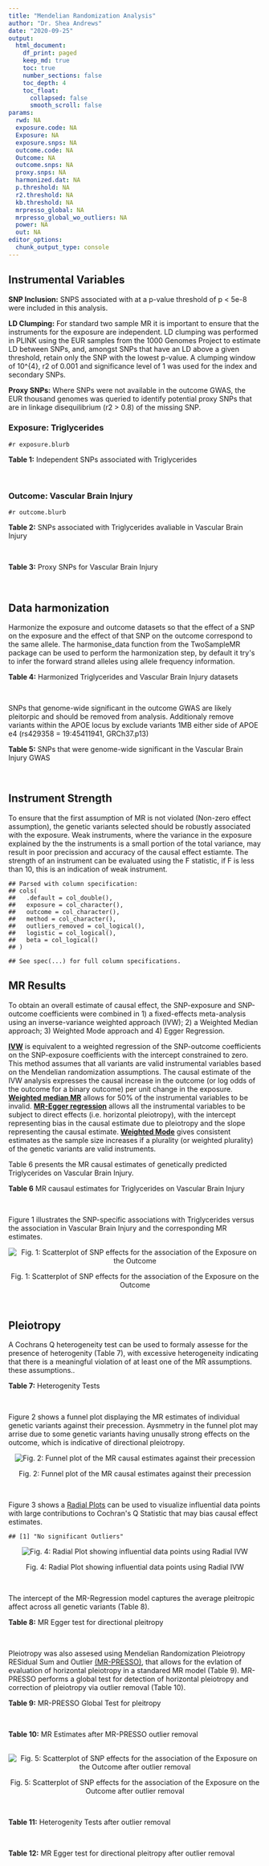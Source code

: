 ```yaml
---
title: "Mendelian Randomization Analysis"
author: "Dr. Shea Andrews"
date: "2020-09-25"
output:
  html_document:
    df_print: paged
    keep_md: true
    toc: true
    number_sections: false
    toc_depth: 4
    toc_float:
      collapsed: false
      smooth_scroll: false
params:
  rwd: NA
  exposure.code: NA
  Exposure: NA
  exposure.snps: NA
  outcome.code: NA
  Outcome: NA
  outcome.snps: NA
  proxy.snps: NA
  harmonized.dat: NA
  p.threshold: NA
  r2.threshold: NA
  kb.threshold: NA
  mrpresso_global: NA
  mrpresso_global_wo_outliers: NA
  power: NA
  out: NA
editor_options:
  chunk_output_type: console
---
```







## Instrumental Variables
**SNP Inclusion:** SNPS associated with at a p-value threshold of p < 5e-8 were included in this analysis.
<br>

**LD Clumping:** For standard two sample MR it is important to ensure that the instruments for the exposure are independent. LD clumping was performed in PLINK using the EUR samples from the 1000 Genomes Project to estimate LD between SNPs, and, amongst SNPs that have an LD above a given threshold, retain only the SNP with the lowest p-value. A clumping window of 10^{4}, r2 of 0.001 and significance level of 1 was used for the index and secondary SNPs.
<br>

**Proxy SNPs:** Where SNPs were not available in the outcome GWAS, the EUR thousand genomes was queried to identify potential proxy SNPs that are in linkage disequilibrium (r2 > 0.8) of the missing SNP.
<br>

### Exposure: Triglycerides
`#r exposure.blurb`
<br>

**Table 1:** Independent SNPs associated with Triglycerides
<div data-pagedtable="false">
  <script data-pagedtable-source type="application/json">
{"columns":[{"label":["SNP"],"name":[1],"type":["chr"],"align":["left"]},{"label":["CHROM"],"name":[2],"type":["dbl"],"align":["right"]},{"label":["POS"],"name":[3],"type":["dbl"],"align":["right"]},{"label":["REF"],"name":[4],"type":["chr"],"align":["left"]},{"label":["ALT"],"name":[5],"type":["chr"],"align":["left"]},{"label":["AF"],"name":[6],"type":["dbl"],"align":["right"]},{"label":["BETA"],"name":[7],"type":["dbl"],"align":["right"]},{"label":["SE"],"name":[8],"type":["dbl"],"align":["right"]},{"label":["Z"],"name":[9],"type":["dbl"],"align":["right"]},{"label":["P"],"name":[10],"type":["dbl"],"align":["right"]},{"label":["N"],"name":[11],"type":["dbl"],"align":["right"]},{"label":["TRAIT"],"name":[12],"type":["chr"],"align":["left"]}],"data":[{"1":"rs12748152","2":"1","3":"27138393","4":"C","5":"T","6":"0.0683714","7":"0.0372","8":"0.0059","9":"6.305085","10":"1.100e-09","11":"177761.5","12":"Triglycerides"},{"1":"rs17513135","2":"1","3":"40035686","4":"C","5":"T","6":"0.2500000","7":"0.0220","8":"0.0039","9":"5.641026","10":"1.633e-08","11":"174742.0","12":"Triglycerides"},{"1":"rs4587594","2":"1","3":"63133930","4":"G","5":"A","6":"0.3032340","7":"-0.0694","8":"0.0035","9":"-19.828600","10":"3.503e-82","11":"177772.0","12":"Triglycerides"},{"1":"rs1321257","2":"1","3":"230305312","4":"G","5":"A","6":"0.6400070","7":"-0.0402","8":"0.0034","9":"-11.823500","10":"5.986e-31","11":"177757.9","12":"Triglycerides"},{"1":"rs676210","2":"2","3":"21231524","4":"G","5":"A","6":"0.2314110","7":"-0.0733","8":"0.0039","9":"-18.794900","10":"3.284e-71","11":"177782.0","12":"Triglycerides"},{"1":"rs1260326","2":"2","3":"27730940","4":"T","5":"C","6":"0.6136610","7":"-0.1148","8":"0.0034","9":"-33.764700","10":"2.290e-239","11":"177765.0","12":"Triglycerides"},{"1":"rs13389219","2":"2","3":"165528876","4":"C","5":"T","6":"0.4034550","7":"-0.0271","8":"0.0034","9":"-7.970590","10":"2.598e-15","11":"177782.9","12":"Triglycerides"},{"1":"rs2972146","2":"2","3":"227100698","4":"G","5":"T","6":"0.6309740","7":"0.0281","8":"0.0034","9":"8.264706","10":"2.974e-15","11":"174703.9","12":"Triglycerides"},{"1":"rs10440120","2":"3","3":"12486964","4":"C","5":"A","6":"0.1655080","7":"-0.0306","8":"0.0044","9":"-6.954550","10":"5.343e-11","11":"174886.1","12":"Triglycerides"},{"1":"rs645040","2":"3","3":"135926622","4":"G","5":"T","6":"0.8208850","7":"0.0293","8":"0.0040","9":"7.325000","10":"1.830e-12","11":"177779.0","12":"Triglycerides"},{"1":"rs6831256","2":"4","3":"3473139","4":"A","5":"G","6":"0.3971880","7":"0.0258","8":"0.0035","9":"7.371429","10":"1.602e-12","11":"177494.9","12":"Triglycerides"},{"1":"rs442177","2":"4","3":"88030261","4":"G","5":"T","6":"0.5364790","7":"0.0309","8":"0.0033","9":"9.363636","10":"1.316e-18","11":"177798.0","12":"Triglycerides"},{"1":"rs9686661","2":"5","3":"55861786","4":"C","5":"T","6":"0.1487860","7":"0.0379","8":"0.0044","9":"8.613636","10":"2.541e-16","11":"177050.0","12":"Triglycerides"},{"1":"rs6882076","2":"5","3":"156390297","4":"T","5":"C","6":"0.6327160","7":"0.0286","8":"0.0035","9":"8.171429","10":"1.513e-15","11":"177778.0","12":"Triglycerides"},{"1":"rs2239520","2":"6","3":"31088922","4":"G","5":"A","6":"0.3906190","7":"-0.0236","8":"0.0037","9":"-6.378380","10":"4.144e-10","11":"151047.0","12":"Triglycerides"},{"1":"rs2247056","2":"6","3":"31265490","4":"T","5":"C","6":"0.7218780","7":"0.0378","8":"0.0039","9":"9.692308","10":"3.861e-21","11":"174062.0","12":"Triglycerides"},{"1":"rs998584","2":"6","3":"43757896","4":"C","5":"A","6":"0.4905450","7":"0.0293","8":"0.0037","9":"7.918919","10":"3.424e-15","11":"174573.0","12":"Triglycerides"},{"1":"rs719726","2":"6","3":"127414801","4":"C","5":"T","6":"0.5999630","7":"0.0199","8":"0.0035","9":"5.685714","10":"2.486e-08","11":"168319.0","12":"Triglycerides"},{"1":"rs634869","2":"6","3":"139831757","4":"T","5":"C","6":"0.5747460","7":"-0.0272","8":"0.0033","9":"-8.242420","10":"1.776e-14","11":"177755.0","12":"Triglycerides"},{"1":"rs2665357","2":"6","3":"160848167","4":"A","5":"C","6":"0.5193360","7":"0.0212","8":"0.0033","9":"6.424242","10":"8.327e-10","11":"172850.0","12":"Triglycerides"},{"1":"rs4719841","2":"7","3":"25997536","4":"A","5":"G","6":"0.4108890","7":"0.0232","8":"0.0034","9":"6.823529","10":"8.864e-11","11":"177774.9","12":"Triglycerides"},{"1":"rs11974409","2":"7","3":"72989390","4":"A","5":"G","6":"0.1816990","7":"-0.0899","8":"0.0042","9":"-21.404800","10":"1.360e-100","11":"177786.0","12":"Triglycerides"},{"1":"rs38855","2":"7","3":"116358044","4":"A","5":"G","6":"0.4712940","7":"-0.0187","8":"0.0033","9":"-5.666670","10":"2.109e-08","11":"177825.0","12":"Triglycerides"},{"1":"rs287621","2":"7","3":"130435181","4":"T","5":"C","6":"0.7140010","7":"-0.0222","8":"0.0037","9":"-6.000000","10":"7.671e-09","11":"177813.0","12":"Triglycerides"},{"1":"rs6995541","2":"8","3":"10671260","4":"A","5":"G","6":"0.2336240","7":"0.0265","8":"0.0037","9":"7.162162","10":"1.343e-12","11":"177486.0","12":"Triglycerides"},{"1":"rs12676857","2":"8","3":"18266572","4":"T","5":"C","6":"0.1436090","7":"0.0332","8":"0.0046","9":"7.217391","10":"7.291e-12","11":"177732.0","12":"Triglycerides"},{"1":"rs12678919","2":"8","3":"19844222","4":"A","5":"G","6":"0.0681239","7":"-0.1702","8":"0.0056","9":"-30.392900","10":"1.820e-199","11":"177749.9","12":"Triglycerides"},{"1":"rs4738684","2":"8","3":"59393273","4":"A","5":"G","6":"0.6075010","7":"-0.0205","8":"0.0035","9":"-5.857140","10":"8.819e-09","11":"177790.0","12":"Triglycerides"},{"1":"rs2954022","2":"8","3":"126482621","4":"C","5":"A","6":"0.5114630","7":"-0.0780","8":"0.0033","9":"-23.636400","10":"2.230e-113","11":"177750.0","12":"Triglycerides"},{"1":"rs1832007","2":"10","3":"5254847","4":"A","5":"G","6":"0.1247280","7":"-0.0327","8":"0.0047","9":"-6.957450","10":"1.718e-12","11":"177504.0","12":"Triglycerides"},{"1":"rs10761762","2":"10","3":"65184717","4":"T","5":"C","6":"0.4990900","7":"-0.0270","8":"0.0033","9":"-8.181820","10":"1.061e-17","11":"177823.0","12":"Triglycerides"},{"1":"rs2068888","2":"10","3":"94839642","4":"G","5":"A","6":"0.4735120","7":"-0.0241","8":"0.0034","9":"-7.088240","10":"1.682e-11","11":"177712.0","12":"Triglycerides"},{"1":"rs2250802","2":"10","3":"113921354","4":"G","5":"A","6":"0.7334790","7":"0.0230","8":"0.0037","9":"6.216216","10":"1.210e-10","11":"174733.9","12":"Triglycerides"},{"1":"rs10501321","2":"11","3":"47294626","4":"T","5":"C","6":"0.3212210","7":"-0.0216","8":"0.0035","9":"-6.171430","10":"1.412e-08","11":"177680.0","12":"Triglycerides"},{"1":"rs174535","2":"11","3":"61551356","4":"T","5":"C","6":"0.3609590","7":"0.0470","8":"0.0034","9":"13.823529","10":"1.733e-41","11":"177772.9","12":"Triglycerides"},{"1":"rs11820504","2":"11","3":"116529442","4":"T","5":"C","6":"0.1807930","7":"0.0604","8":"0.0044","9":"13.727273","10":"1.095e-39","11":"172813.0","12":"Triglycerides"},{"1":"rs10790162","2":"11","3":"116639104","4":"A","5":"G","6":"0.9306210","7":"-0.2305","8":"0.0065","9":"-35.461500","10":"1.100e-249","11":"177771.1","12":"Triglycerides"},{"1":"rs11613352","2":"12","3":"57792580","4":"C","5":"T","6":"0.2251730","7":"-0.0280","8":"0.0039","9":"-7.179490","10":"9.397e-14","11":"177799.0","12":"Triglycerides"},{"1":"rs11057408","2":"12","3":"124464836","4":"G","5":"T","6":"0.3253360","7":"-0.0258","8":"0.0035","9":"-7.371430","10":"2.049e-12","11":"174454.0","12":"Triglycerides"},{"1":"rs16948098","2":"15","3":"44219607","4":"G","5":"A","6":"0.0370102","7":"0.0800","8":"0.0089","9":"8.988764","10":"4.838e-17","11":"163328.2","12":"Triglycerides"},{"1":"rs2043085","2":"15","3":"58680954","4":"T","5":"C","6":"0.6610970","7":"-0.0327","8":"0.0034","9":"-9.617650","10":"7.809e-20","11":"176147.0","12":"Triglycerides"},{"1":"rs588136","2":"15","3":"58730498","4":"C","5":"T","6":"0.7867110","7":"-0.0495","8":"0.0041","9":"-12.073200","10":"3.365e-30","11":"176173.0","12":"Triglycerides"},{"1":"rs3198697","2":"16","3":"15129940","4":"C","5":"T","6":"0.3839030","7":"-0.0198","8":"0.0034","9":"-5.823530","10":"2.207e-08","11":"175934.1","12":"Triglycerides"},{"1":"rs749671","2":"16","3":"31088347","4":"G","5":"A","6":"0.3477070","7":"-0.0211","8":"0.0034","9":"-6.205880","10":"6.106e-10","11":"176205.1","12":"Triglycerides"},{"1":"rs1800775","2":"16","3":"56995236","4":"C","5":"A","6":"0.5121820","7":"-0.0396","8":"0.0035","9":"-11.314300","10":"1.332e-26","11":"172715.0","12":"Triglycerides"},{"1":"rs8077889","2":"17","3":"41878166","4":"A","5":"C","6":"0.1884530","7":"0.0252","8":"0.0042","9":"6.000000","10":"9.879e-09","11":"176194.0","12":"Triglycerides"},{"1":"rs7248104","2":"19","3":"7224431","4":"G","5":"A","6":"0.4124030","7":"-0.0222","8":"0.0034","9":"-6.529410","10":"5.045e-10","11":"176083.0","12":"Triglycerides"},{"1":"rs10401969","2":"19","3":"19407718","4":"T","5":"C","6":"0.0710134","7":"-0.1210","8":"0.0065","9":"-18.615400","10":"9.702e-70","11":"176172.7","12":"Triglycerides"},{"1":"rs731839","2":"19","3":"33899065","4":"G","5":"A","6":"0.6709000","7":"-0.0224","8":"0.0036","9":"-6.222220","10":"2.651e-09","11":"176161.1","12":"Triglycerides"},{"1":"rs439401","2":"19","3":"45414451","4":"T","5":"C","6":"0.6390100","7":"0.0659","8":"0.0038","9":"17.342105","10":"1.423e-66","11":"152584.0","12":"Triglycerides"},{"1":"rs3760627","2":"19","3":"45457180","4":"T","5":"C","6":"0.4941460","7":"0.0189","8":"0.0034","9":"5.558824","10":"5.293e-09","11":"176200.9","12":"Triglycerides"},{"1":"rs6029143","2":"20","3":"39118662","4":"C","5":"T","6":"0.0446137","7":"-0.0388","8":"0.0071","9":"-5.464790","10":"4.933e-08","11":"176256.9","12":"Triglycerides"},{"1":"rs4810479","2":"20","3":"44545048","4":"C","5":"T","6":"0.7471790","7":"-0.0474","8":"0.0038","9":"-12.473700","10":"2.067e-34","11":"176191.9","12":"Triglycerides"},{"1":"rs3761445","2":"22","3":"38595411","4":"G","5":"A","6":"0.6132420","7":"0.0232","8":"0.0034","9":"6.823529","10":"8.062e-12","11":"175846.1","12":"Triglycerides"}],"options":{"columns":{"min":{},"max":[10]},"rows":{"min":[10],"max":[10]},"pages":{}}}
  </script>
</div>
<br>

### Outcome: Vascular Brain Injury
`#r outcome.blurb`
<br>

**Table 2:** SNPs associated with Triglycerides avaliable in Vascular Brain Injury
<div data-pagedtable="false">
  <script data-pagedtable-source type="application/json">
{"columns":[{"label":["SNP"],"name":[1],"type":["chr"],"align":["left"]},{"label":["CHROM"],"name":[2],"type":["dbl"],"align":["right"]},{"label":["POS"],"name":[3],"type":["dbl"],"align":["right"]},{"label":["REF"],"name":[4],"type":["chr"],"align":["left"]},{"label":["ALT"],"name":[5],"type":["chr"],"align":["left"]},{"label":["AF"],"name":[6],"type":["dbl"],"align":["right"]},{"label":["BETA"],"name":[7],"type":["dbl"],"align":["right"]},{"label":["SE"],"name":[8],"type":["dbl"],"align":["right"]},{"label":["Z"],"name":[9],"type":["dbl"],"align":["right"]},{"label":["P"],"name":[10],"type":["dbl"],"align":["right"]},{"label":["N"],"name":[11],"type":["dbl"],"align":["right"]},{"label":["TRAIT"],"name":[12],"type":["chr"],"align":["left"]}],"data":[{"1":"rs12748152","2":"1","3":"27138393","4":"C","5":"T","6":"0.0746","7":"-0.1693","8":"0.1137","9":"-1.48900616","10":"0.13660","11":"2764","12":"Vascular_Brain_Injury"},{"1":"rs17513135","2":"1","3":"40035686","4":"C","5":"T","6":"0.2320","7":"-0.0384","8":"0.0676","9":"-0.56804734","10":"0.56990","11":"2764","12":"Vascular_Brain_Injury"},{"1":"rs4587594","2":"1","3":"63133930","4":"G","5":"A","6":"0.3336","7":"0.1480","8":"0.0616","9":"2.40259740","10":"0.01618","11":"2764","12":"Vascular_Brain_Injury"},{"1":"rs1321257","2":"1","3":"230305312","4":"G","5":"A","6":"0.6157","7":"0.0276","8":"0.0607","9":"0.45469522","10":"0.64930","11":"2764","12":"Vascular_Brain_Injury"},{"1":"rs676210","2":"2","3":"21231524","4":"G","5":"A","6":"0.2123","7":"0.0731","8":"0.0689","9":"1.06095791","10":"0.28880","11":"2764","12":"Vascular_Brain_Injury"},{"1":"rs1260326","2":"2","3":"27730940","4":"T","5":"C","6":"0.5776","7":"-0.0650","8":"0.0582","9":"-1.11684000","10":"0.26410","11":"2764","12":"Vascular_Brain_Injury"},{"1":"rs13389219","2":"2","3":"165528876","4":"C","5":"T","6":"0.3907","7":"0.1012","8":"0.0589","9":"1.71816638","10":"0.08553","11":"2764","12":"Vascular_Brain_Injury"},{"1":"rs2972146","2":"2","3":"227100698","4":"G","5":"T","6":"0.6416","7":"-0.0408","8":"0.0597","9":"-0.68341709","10":"0.49460","11":"2764","12":"Vascular_Brain_Injury"},{"1":"rs10440120","2":"3","3":"12486964","4":"C","5":"A","6":"0.1658","7":"-0.0029","8":"0.0775","9":"-0.03741935","10":"0.97020","11":"2764","12":"Vascular_Brain_Injury"},{"1":"rs6831256","2":"4","3":"3473139","4":"A","5":"G","6":"0.4262","7":"0.0326","8":"0.0582","9":"0.56013700","10":"0.57600","11":"2764","12":"Vascular_Brain_Injury"},{"1":"rs442177","2":"4","3":"88030261","4":"G","5":"T","6":"0.6073","7":"-0.1170","8":"0.0590","9":"-1.98305085","10":"0.04744","11":"2764","12":"Vascular_Brain_Injury"},{"1":"rs9686661","2":"5","3":"55861786","4":"C","5":"T","6":"0.1934","7":"0.0278","8":"0.0741","9":"0.37516869","10":"0.70740","11":"2764","12":"Vascular_Brain_Injury"},{"1":"rs6882076","2":"5","3":"156390297","4":"T","5":"C","6":"0.6490","7":"0.0043","8":"0.0609","9":"0.07060760","10":"0.94420","11":"2764","12":"Vascular_Brain_Injury"},{"1":"rs2239520","2":"6","3":"31088922","4":"G","5":"A","6":"0.4102","7":"-0.0976","8":"0.0611","9":"-1.59738134","10":"0.10980","11":"2764","12":"Vascular_Brain_Injury"},{"1":"rs2247056","2":"6","3":"31265490","4":"T","5":"C","6":"0.7403","7":"-0.1202","8":"0.0714","9":"-1.68347000","10":"0.09232","11":"2764","12":"Vascular_Brain_Injury"},{"1":"rs998584","2":"6","3":"43757896","4":"C","5":"A","6":"0.4843","7":"0.0424","8":"0.0672","9":"0.63095238","10":"0.52770","11":"2764","12":"Vascular_Brain_Injury"},{"1":"rs719726","2":"6","3":"127414801","4":"C","5":"T","6":"0.5595","7":"-0.0413","8":"0.0596","9":"-0.69295302","10":"0.48880","11":"2764","12":"Vascular_Brain_Injury"},{"1":"rs634869","2":"6","3":"139831757","4":"T","5":"C","6":"0.5946","7":"0.0648","8":"0.0587","9":"1.10392000","10":"0.26960","11":"2764","12":"Vascular_Brain_Injury"},{"1":"rs2665357","2":"6","3":"160848167","4":"A","5":"C","6":"0.4982","7":"-0.0145","8":"0.0576","9":"-0.25173600","10":"0.80080","11":"2764","12":"Vascular_Brain_Injury"},{"1":"rs4719841","2":"7","3":"25997536","4":"A","5":"G","6":"0.4086","7":"0.0096","8":"0.0574","9":"0.16724700","10":"0.86690","11":"2764","12":"Vascular_Brain_Injury"},{"1":"rs11974409","2":"7","3":"72989390","4":"A","5":"G","6":"0.1898","7":"0.0014","8":"0.0743","9":"0.01884250","10":"0.98460","11":"2764","12":"Vascular_Brain_Injury"},{"1":"rs38855","2":"7","3":"116358044","4":"A","5":"G","6":"0.4697","7":"-0.0690","8":"0.0576","9":"-1.19792000","10":"0.23050","11":"2764","12":"Vascular_Brain_Injury"},{"1":"rs287621","2":"7","3":"130435181","4":"T","5":"C","6":"0.7164","7":"0.0561","8":"0.0664","9":"0.84488000","10":"0.39790","11":"2764","12":"Vascular_Brain_Injury"},{"1":"rs6995541","2":"8","3":"10671260","4":"A","5":"G","6":"0.3318","7":"0.0512","8":"0.0639","9":"0.80125200","10":"0.42280","11":"2764","12":"Vascular_Brain_Injury"},{"1":"rs12676857","2":"8","3":"18266572","4":"T","5":"C","6":"0.1468","7":"-0.0795","8":"0.0834","9":"-0.95323700","10":"0.34050","11":"2764","12":"Vascular_Brain_Injury"},{"1":"rs12678919","2":"8","3":"19844222","4":"A","5":"G","6":"0.0947","7":"-0.1608","8":"0.1001","9":"-1.60639000","10":"0.10810","11":"2764","12":"Vascular_Brain_Injury"},{"1":"rs2954022","2":"8","3":"126482621","4":"C","5":"A","6":"0.4605","7":"0.0288","8":"0.0588","9":"0.48979592","10":"0.62400","11":"2764","12":"Vascular_Brain_Injury"},{"1":"rs1832007","2":"10","3":"5254847","4":"A","5":"G","6":"0.1396","7":"-0.1436","8":"0.0830","9":"-1.73012000","10":"0.08368","11":"2764","12":"Vascular_Brain_Injury"},{"1":"rs10761762","2":"10","3":"65184717","4":"T","5":"C","6":"0.4830","7":"-0.0683","8":"0.0580","9":"-1.17759000","10":"0.23890","11":"2764","12":"Vascular_Brain_Injury"},{"1":"rs2068888","2":"10","3":"94839642","4":"G","5":"A","6":"0.4476","7":"0.0261","8":"0.0585","9":"0.44615385","10":"0.65530","11":"2764","12":"Vascular_Brain_Injury"},{"1":"rs2250802","2":"10","3":"113921354","4":"G","5":"A","6":"0.7073","7":"0.0467","8":"0.0625","9":"0.74720000","10":"0.45540","11":"2764","12":"Vascular_Brain_Injury"},{"1":"rs10501321","2":"11","3":"47294626","4":"T","5":"C","6":"0.3062","7":"-0.0791","8":"0.0634","9":"-1.24763000","10":"0.21200","11":"2764","12":"Vascular_Brain_Injury"},{"1":"rs174535","2":"11","3":"61551356","4":"T","5":"C","6":"0.3421","7":"-0.0752","8":"0.0612","9":"-1.22876000","10":"0.21890","11":"2764","12":"Vascular_Brain_Injury"},{"1":"rs11820504","2":"11","3":"116529442","4":"T","5":"C","6":"0.1764","7":"-0.0772","8":"0.0773","9":"-0.99870600","10":"0.31780","11":"2764","12":"Vascular_Brain_Injury"},{"1":"rs10790162","2":"11","3":"116639104","4":"A","5":"G","6":"0.9312","7":"0.0340","8":"0.1187","9":"0.28643600","10":"0.77460","11":"2764","12":"Vascular_Brain_Injury"},{"1":"rs11613352","2":"12","3":"57792580","4":"C","5":"T","6":"0.2369","7":"-0.0309","8":"0.0676","9":"-0.45710059","10":"0.64800","11":"2764","12":"Vascular_Brain_Injury"},{"1":"rs11057408","2":"12","3":"124464836","4":"G","5":"T","6":"0.3425","7":"-0.0270","8":"0.0604","9":"-0.44701987","10":"0.65520","11":"2764","12":"Vascular_Brain_Injury"},{"1":"rs16948098","2":"15","3":"44219607","4":"G","5":"A","6":"0.0457","7":"-0.0966","8":"0.1425","9":"-0.67789474","10":"0.49800","11":"2764","12":"Vascular_Brain_Injury"},{"1":"rs2043085","2":"15","3":"58680954","4":"T","5":"C","6":"0.6366","7":"0.0216","8":"0.0597","9":"0.36180900","10":"0.71740","11":"2764","12":"Vascular_Brain_Injury"},{"1":"rs588136","2":"15","3":"58730498","4":"C","5":"T","6":"0.7921","7":"-0.0809","8":"0.0714","9":"-1.13305322","10":"0.25690","11":"2764","12":"Vascular_Brain_Injury"},{"1":"rs3198697","2":"16","3":"15129940","4":"C","5":"T","6":"0.4176","7":"-0.0347","8":"0.0581","9":"-0.59724613","10":"0.54990","11":"2764","12":"Vascular_Brain_Injury"},{"1":"rs749671","2":"16","3":"31088347","4":"G","5":"A","6":"0.3976","7":"0.0348","8":"0.0590","9":"0.58983051","10":"0.55540","11":"2764","12":"Vascular_Brain_Injury"},{"1":"rs1800775","2":"16","3":"56995236","4":"C","5":"A","6":"0.4953","7":"0.0022","8":"0.0570","9":"0.03859649","10":"0.96890","11":"2764","12":"Vascular_Brain_Injury"},{"1":"rs8077889","2":"17","3":"41878166","4":"A","5":"C","6":"0.2230","7":"-0.1643","8":"0.0719","9":"-2.28512000","10":"0.02223","11":"2764","12":"Vascular_Brain_Injury"},{"1":"rs7248104","2":"19","3":"7224431","4":"G","5":"A","6":"0.4061","7":"0.0230","8":"0.0584","9":"0.39383562","10":"0.69410","11":"2764","12":"Vascular_Brain_Injury"},{"1":"rs10401969","2":"19","3":"19407718","4":"T","5":"C","6":"0.0692","7":"-0.2437","8":"0.3483","9":"-0.69968400","10":"0.48410","11":"2764","12":"Vascular_Brain_Injury"},{"1":"rs731839","2":"19","3":"33899065","4":"G","5":"A","6":"0.6636","7":"-0.0167","8":"0.0616","9":"-0.27110390","10":"0.78620","11":"2764","12":"Vascular_Brain_Injury"},{"1":"rs439401","2":"19","3":"45414451","4":"T","5":"C","6":"0.7145","7":"-0.0879","8":"0.0650","9":"-1.35231000","10":"0.17660","11":"2764","12":"Vascular_Brain_Injury"},{"1":"rs3760627","2":"19","3":"45457180","4":"T","5":"C","6":"0.4758","7":"0.0136","8":"0.0560","9":"0.24285700","10":"0.80830","11":"2764","12":"Vascular_Brain_Injury"},{"1":"rs6029143","2":"20","3":"39118662","4":"C","5":"T","6":"0.0731","7":"-0.0431","8":"0.1127","9":"-0.38243123","10":"0.70210","11":"2764","12":"Vascular_Brain_Injury"},{"1":"rs4810479","2":"20","3":"44545048","4":"C","5":"T","6":"0.7373","7":"0.0250","8":"0.0657","9":"0.38051750","10":"0.70410","11":"2764","12":"Vascular_Brain_Injury"},{"1":"rs3761445","2":"22","3":"38595411","4":"G","5":"A","6":"0.6056","7":"0.0314","8":"0.0583","9":"0.53859348","10":"0.58980","11":"2764","12":"Vascular_Brain_Injury"},{"1":"rs645040","2":"NA","3":"NA","4":"NA","5":"NA","6":"NA","7":"NA","8":"NA","9":"NA","10":"NA","11":"NA","12":"NA"},{"1":"rs4738684","2":"NA","3":"NA","4":"NA","5":"NA","6":"NA","7":"NA","8":"NA","9":"NA","10":"NA","11":"NA","12":"NA"}],"options":{"columns":{"min":{},"max":[10]},"rows":{"min":[10],"max":[10]},"pages":{}}}
  </script>
</div>
<br>

**Table 3:** Proxy SNPs for Vascular Brain Injury
<div data-pagedtable="false">
  <script data-pagedtable-source type="application/json">
{"columns":[{"label":["target_snp"],"name":[1],"type":["chr"],"align":["left"]},{"label":["proxy_snp"],"name":[2],"type":["chr"],"align":["left"]},{"label":["ld.r2"],"name":[3],"type":["dbl"],"align":["right"]},{"label":["Dprime"],"name":[4],"type":["dbl"],"align":["right"]},{"label":["PHASE"],"name":[5],"type":["chr"],"align":["left"]},{"label":["X12"],"name":[6],"type":["lgl"],"align":["right"]},{"label":["CHROM"],"name":[7],"type":["dbl"],"align":["right"]},{"label":["POS"],"name":[8],"type":["dbl"],"align":["right"]},{"label":["REF.proxy"],"name":[9],"type":["chr"],"align":["left"]},{"label":["ALT.proxy"],"name":[10],"type":["chr"],"align":["left"]},{"label":["AF"],"name":[11],"type":["dbl"],"align":["right"]},{"label":["BETA"],"name":[12],"type":["dbl"],"align":["right"]},{"label":["SE"],"name":[13],"type":["dbl"],"align":["right"]},{"label":["Z"],"name":[14],"type":["dbl"],"align":["right"]},{"label":["P"],"name":[15],"type":["dbl"],"align":["right"]},{"label":["N"],"name":[16],"type":["dbl"],"align":["right"]},{"label":["TRAIT"],"name":[17],"type":["chr"],"align":["left"]},{"label":["ref"],"name":[18],"type":["chr"],"align":["left"]},{"label":["ref.proxy"],"name":[19],"type":["chr"],"align":["left"]},{"label":["alt"],"name":[20],"type":["chr"],"align":["left"]},{"label":["alt.proxy"],"name":[21],"type":["chr"],"align":["left"]},{"label":["ALT"],"name":[22],"type":["chr"],"align":["left"]},{"label":["REF"],"name":[23],"type":["chr"],"align":["left"]},{"label":["proxy.outcome"],"name":[24],"type":["lgl"],"align":["right"]}],"data":[{"1":"rs645040","2":"rs687339","3":"0.983172","4":"0.994344","5":"GC/TT","6":"NA","7":"3","8":"135932359","9":"C","10":"T","11":"0.7680","12":"-0.0290","13":"0.0676","14":"-0.4289941","15":"0.6679","16":"2764","17":"Vascular_Brain_Injury","18":"G","19":"C","20":"T","21":"T","22":"T","23":"G","24":"TRUE"},{"1":"rs4738684","2":"rs9297994","3":"1.000000","4":"1.000000","5":"AG/GA","6":"NA","7":"8","8":"59392324","9":"G","10":"A","11":"0.6573","12":"0.0149","13":"0.0609","14":"0.2446634","15":"0.8073","16":"2764","17":"Vascular_Brain_Injury","18":"A","19":"G","20":"G","21":"A","22":"G","23":"A","24":"TRUE"}],"options":{"columns":{"min":{},"max":[10]},"rows":{"min":[10],"max":[10]},"pages":{}}}
  </script>
</div>
<br>

## Data harmonization
Harmonize the exposure and outcome datasets so that the effect of a SNP on the exposure and the effect of that SNP on the outcome correspond to the same allele. The harmonise_data function from the TwoSampleMR package can be used to perform the harmonization step, by default it try's to infer the forward strand alleles using allele frequency information.
<br>

**Table 4:** Harmonized Triglycerides and Vascular Brain Injury datasets
<div data-pagedtable="false">
  <script data-pagedtable-source type="application/json">
{"columns":[{"label":["SNP"],"name":[1],"type":["chr"],"align":["left"]},{"label":["effect_allele.exposure"],"name":[2],"type":["chr"],"align":["left"]},{"label":["other_allele.exposure"],"name":[3],"type":["chr"],"align":["left"]},{"label":["effect_allele.outcome"],"name":[4],"type":["chr"],"align":["left"]},{"label":["other_allele.outcome"],"name":[5],"type":["chr"],"align":["left"]},{"label":["beta.exposure"],"name":[6],"type":["dbl"],"align":["right"]},{"label":["beta.outcome"],"name":[7],"type":["dbl"],"align":["right"]},{"label":["eaf.exposure"],"name":[8],"type":["dbl"],"align":["right"]},{"label":["eaf.outcome"],"name":[9],"type":["dbl"],"align":["right"]},{"label":["remove"],"name":[10],"type":["lgl"],"align":["right"]},{"label":["palindromic"],"name":[11],"type":["lgl"],"align":["right"]},{"label":["ambiguous"],"name":[12],"type":["lgl"],"align":["right"]},{"label":["id.outcome"],"name":[13],"type":["chr"],"align":["left"]},{"label":["chr.outcome"],"name":[14],"type":["dbl"],"align":["right"]},{"label":["pos.outcome"],"name":[15],"type":["dbl"],"align":["right"]},{"label":["se.outcome"],"name":[16],"type":["dbl"],"align":["right"]},{"label":["z.outcome"],"name":[17],"type":["dbl"],"align":["right"]},{"label":["pval.outcome"],"name":[18],"type":["dbl"],"align":["right"]},{"label":["samplesize.outcome"],"name":[19],"type":["dbl"],"align":["right"]},{"label":["outcome"],"name":[20],"type":["chr"],"align":["left"]},{"label":["mr_keep.outcome"],"name":[21],"type":["lgl"],"align":["right"]},{"label":["pval_origin.outcome"],"name":[22],"type":["chr"],"align":["left"]},{"label":["chr.exposure"],"name":[23],"type":["dbl"],"align":["right"]},{"label":["pos.exposure"],"name":[24],"type":["dbl"],"align":["right"]},{"label":["se.exposure"],"name":[25],"type":["dbl"],"align":["right"]},{"label":["z.exposure"],"name":[26],"type":["dbl"],"align":["right"]},{"label":["pval.exposure"],"name":[27],"type":["dbl"],"align":["right"]},{"label":["samplesize.exposure"],"name":[28],"type":["dbl"],"align":["right"]},{"label":["exposure"],"name":[29],"type":["chr"],"align":["left"]},{"label":["mr_keep.exposure"],"name":[30],"type":["lgl"],"align":["right"]},{"label":["pval_origin.exposure"],"name":[31],"type":["chr"],"align":["left"]},{"label":["id.exposure"],"name":[32],"type":["chr"],"align":["left"]},{"label":["action"],"name":[33],"type":["dbl"],"align":["right"]},{"label":["mr_keep"],"name":[34],"type":["lgl"],"align":["right"]},{"label":["pt"],"name":[35],"type":["dbl"],"align":["right"]},{"label":["pleitropy_keep"],"name":[36],"type":["lgl"],"align":["right"]},{"label":["mrpresso_RSSobs"],"name":[37],"type":["lgl"],"align":["right"]},{"label":["mrpresso_pval"],"name":[38],"type":["lgl"],"align":["right"]},{"label":["mrpresso_keep"],"name":[39],"type":["lgl"],"align":["right"]}],"data":[{"1":"rs10401969","2":"C","3":"T","4":"C","5":"T","6":"-0.1210","7":"-0.2437","8":"0.0710134","9":"0.0692","10":"FALSE","11":"FALSE","12":"FALSE","13":"NPJb7E","14":"19","15":"19407718","16":"0.3483","17":"-0.69968400","18":"0.48410","19":"2764","20":"Beecham2014vbiany","21":"TRUE","22":"reported","23":"19","24":"19407718","25":"0.0065","26":"-18.615400","27":"9.702e-70","28":"176172.7","29":"Willer2013tg","30":"TRUE","31":"reported","32":"5TWSNx","33":"2","34":"TRUE","35":"5e-08","36":"TRUE","37":"NA","38":"NA","39":"TRUE"},{"1":"rs10440120","2":"A","3":"C","4":"A","5":"C","6":"-0.0306","7":"-0.0029","8":"0.1655080","9":"0.1658","10":"FALSE","11":"FALSE","12":"FALSE","13":"NPJb7E","14":"3","15":"12486964","16":"0.0775","17":"-0.03741935","18":"0.97020","19":"2764","20":"Beecham2014vbiany","21":"TRUE","22":"reported","23":"3","24":"12486964","25":"0.0044","26":"-6.954550","27":"5.343e-11","28":"174886.1","29":"Willer2013tg","30":"TRUE","31":"reported","32":"5TWSNx","33":"2","34":"TRUE","35":"5e-08","36":"TRUE","37":"NA","38":"NA","39":"TRUE"},{"1":"rs10501321","2":"C","3":"T","4":"C","5":"T","6":"-0.0216","7":"-0.0791","8":"0.3212210","9":"0.3062","10":"FALSE","11":"FALSE","12":"FALSE","13":"NPJb7E","14":"11","15":"47294626","16":"0.0634","17":"-1.24763000","18":"0.21200","19":"2764","20":"Beecham2014vbiany","21":"TRUE","22":"reported","23":"11","24":"47294626","25":"0.0035","26":"-6.171430","27":"1.412e-08","28":"177680.0","29":"Willer2013tg","30":"TRUE","31":"reported","32":"5TWSNx","33":"2","34":"TRUE","35":"5e-08","36":"TRUE","37":"NA","38":"NA","39":"TRUE"},{"1":"rs10761762","2":"C","3":"T","4":"C","5":"T","6":"-0.0270","7":"-0.0683","8":"0.4990900","9":"0.4830","10":"FALSE","11":"FALSE","12":"FALSE","13":"NPJb7E","14":"10","15":"65184717","16":"0.0580","17":"-1.17759000","18":"0.23890","19":"2764","20":"Beecham2014vbiany","21":"TRUE","22":"reported","23":"10","24":"65184717","25":"0.0033","26":"-8.181820","27":"1.061e-17","28":"177823.0","29":"Willer2013tg","30":"TRUE","31":"reported","32":"5TWSNx","33":"2","34":"TRUE","35":"5e-08","36":"TRUE","37":"NA","38":"NA","39":"TRUE"},{"1":"rs10790162","2":"G","3":"A","4":"G","5":"A","6":"-0.2305","7":"0.0340","8":"0.9306210","9":"0.9312","10":"FALSE","11":"FALSE","12":"FALSE","13":"NPJb7E","14":"11","15":"116639104","16":"0.1187","17":"0.28643600","18":"0.77460","19":"2764","20":"Beecham2014vbiany","21":"TRUE","22":"reported","23":"11","24":"116639104","25":"0.0065","26":"-35.461500","27":"1.000e-200","28":"177771.1","29":"Willer2013tg","30":"TRUE","31":"reported","32":"5TWSNx","33":"2","34":"TRUE","35":"5e-08","36":"TRUE","37":"NA","38":"NA","39":"TRUE"},{"1":"rs11057408","2":"T","3":"G","4":"T","5":"G","6":"-0.0258","7":"-0.0270","8":"0.3253360","9":"0.3425","10":"FALSE","11":"FALSE","12":"FALSE","13":"NPJb7E","14":"12","15":"124464836","16":"0.0604","17":"-0.44701987","18":"0.65520","19":"2764","20":"Beecham2014vbiany","21":"TRUE","22":"reported","23":"12","24":"124464836","25":"0.0035","26":"-7.371430","27":"2.049e-12","28":"174454.0","29":"Willer2013tg","30":"TRUE","31":"reported","32":"5TWSNx","33":"2","34":"TRUE","35":"5e-08","36":"TRUE","37":"NA","38":"NA","39":"TRUE"},{"1":"rs11613352","2":"T","3":"C","4":"T","5":"C","6":"-0.0280","7":"-0.0309","8":"0.2251730","9":"0.2369","10":"FALSE","11":"FALSE","12":"FALSE","13":"NPJb7E","14":"12","15":"57792580","16":"0.0676","17":"-0.45710059","18":"0.64800","19":"2764","20":"Beecham2014vbiany","21":"TRUE","22":"reported","23":"12","24":"57792580","25":"0.0039","26":"-7.179490","27":"9.397e-14","28":"177799.0","29":"Willer2013tg","30":"TRUE","31":"reported","32":"5TWSNx","33":"2","34":"TRUE","35":"5e-08","36":"TRUE","37":"NA","38":"NA","39":"TRUE"},{"1":"rs11820504","2":"C","3":"T","4":"C","5":"T","6":"0.0604","7":"-0.0772","8":"0.1807930","9":"0.1764","10":"FALSE","11":"FALSE","12":"FALSE","13":"NPJb7E","14":"11","15":"116529442","16":"0.0773","17":"-0.99870600","18":"0.31780","19":"2764","20":"Beecham2014vbiany","21":"TRUE","22":"reported","23":"11","24":"116529442","25":"0.0044","26":"13.727273","27":"1.095e-39","28":"172813.0","29":"Willer2013tg","30":"TRUE","31":"reported","32":"5TWSNx","33":"2","34":"TRUE","35":"5e-08","36":"TRUE","37":"NA","38":"NA","39":"TRUE"},{"1":"rs11974409","2":"G","3":"A","4":"G","5":"A","6":"-0.0899","7":"0.0014","8":"0.1816990","9":"0.1898","10":"FALSE","11":"FALSE","12":"FALSE","13":"NPJb7E","14":"7","15":"72989390","16":"0.0743","17":"0.01884250","18":"0.98460","19":"2764","20":"Beecham2014vbiany","21":"TRUE","22":"reported","23":"7","24":"72989390","25":"0.0042","26":"-21.404800","27":"1.360e-100","28":"177786.0","29":"Willer2013tg","30":"TRUE","31":"reported","32":"5TWSNx","33":"2","34":"TRUE","35":"5e-08","36":"TRUE","37":"NA","38":"NA","39":"TRUE"},{"1":"rs1260326","2":"C","3":"T","4":"C","5":"T","6":"-0.1148","7":"-0.0650","8":"0.6136610","9":"0.5776","10":"FALSE","11":"FALSE","12":"FALSE","13":"NPJb7E","14":"2","15":"27730940","16":"0.0582","17":"-1.11684000","18":"0.26410","19":"2764","20":"Beecham2014vbiany","21":"TRUE","22":"reported","23":"2","24":"27730940","25":"0.0034","26":"-33.764700","27":"1.000e-200","28":"177765.0","29":"Willer2013tg","30":"TRUE","31":"reported","32":"5TWSNx","33":"2","34":"TRUE","35":"5e-08","36":"TRUE","37":"NA","38":"NA","39":"TRUE"},{"1":"rs12676857","2":"C","3":"T","4":"C","5":"T","6":"0.0332","7":"-0.0795","8":"0.1436090","9":"0.1468","10":"FALSE","11":"FALSE","12":"FALSE","13":"NPJb7E","14":"8","15":"18266572","16":"0.0834","17":"-0.95323700","18":"0.34050","19":"2764","20":"Beecham2014vbiany","21":"TRUE","22":"reported","23":"8","24":"18266572","25":"0.0046","26":"7.217391","27":"7.291e-12","28":"177732.0","29":"Willer2013tg","30":"TRUE","31":"reported","32":"5TWSNx","33":"2","34":"TRUE","35":"5e-08","36":"TRUE","37":"NA","38":"NA","39":"TRUE"},{"1":"rs12678919","2":"G","3":"A","4":"G","5":"A","6":"-0.1702","7":"-0.1608","8":"0.0681239","9":"0.0947","10":"FALSE","11":"FALSE","12":"FALSE","13":"NPJb7E","14":"8","15":"19844222","16":"0.1001","17":"-1.60639000","18":"0.10810","19":"2764","20":"Beecham2014vbiany","21":"TRUE","22":"reported","23":"8","24":"19844222","25":"0.0056","26":"-30.392900","27":"1.820e-199","28":"177749.9","29":"Willer2013tg","30":"TRUE","31":"reported","32":"5TWSNx","33":"2","34":"TRUE","35":"5e-08","36":"TRUE","37":"NA","38":"NA","39":"TRUE"},{"1":"rs12748152","2":"T","3":"C","4":"T","5":"C","6":"0.0372","7":"-0.1693","8":"0.0683714","9":"0.0746","10":"FALSE","11":"FALSE","12":"FALSE","13":"NPJb7E","14":"1","15":"27138393","16":"0.1137","17":"-1.48900616","18":"0.13660","19":"2764","20":"Beecham2014vbiany","21":"TRUE","22":"reported","23":"1","24":"27138393","25":"0.0059","26":"6.305085","27":"1.100e-09","28":"177761.5","29":"Willer2013tg","30":"TRUE","31":"reported","32":"5TWSNx","33":"2","34":"TRUE","35":"5e-08","36":"TRUE","37":"NA","38":"NA","39":"TRUE"},{"1":"rs1321257","2":"A","3":"G","4":"A","5":"G","6":"-0.0402","7":"0.0276","8":"0.6400070","9":"0.6157","10":"FALSE","11":"FALSE","12":"FALSE","13":"NPJb7E","14":"1","15":"230305312","16":"0.0607","17":"0.45469522","18":"0.64930","19":"2764","20":"Beecham2014vbiany","21":"TRUE","22":"reported","23":"1","24":"230305312","25":"0.0034","26":"-11.823500","27":"5.986e-31","28":"177757.9","29":"Willer2013tg","30":"TRUE","31":"reported","32":"5TWSNx","33":"2","34":"TRUE","35":"5e-08","36":"TRUE","37":"NA","38":"NA","39":"TRUE"},{"1":"rs13389219","2":"T","3":"C","4":"T","5":"C","6":"-0.0271","7":"0.1012","8":"0.4034550","9":"0.3907","10":"FALSE","11":"FALSE","12":"FALSE","13":"NPJb7E","14":"2","15":"165528876","16":"0.0589","17":"1.71816638","18":"0.08553","19":"2764","20":"Beecham2014vbiany","21":"TRUE","22":"reported","23":"2","24":"165528876","25":"0.0034","26":"-7.970590","27":"2.598e-15","28":"177782.9","29":"Willer2013tg","30":"TRUE","31":"reported","32":"5TWSNx","33":"2","34":"TRUE","35":"5e-08","36":"TRUE","37":"NA","38":"NA","39":"TRUE"},{"1":"rs16948098","2":"A","3":"G","4":"A","5":"G","6":"0.0800","7":"-0.0966","8":"0.0370102","9":"0.0457","10":"FALSE","11":"FALSE","12":"FALSE","13":"NPJb7E","14":"15","15":"44219607","16":"0.1425","17":"-0.67789474","18":"0.49800","19":"2764","20":"Beecham2014vbiany","21":"TRUE","22":"reported","23":"15","24":"44219607","25":"0.0089","26":"8.988764","27":"4.838e-17","28":"163328.2","29":"Willer2013tg","30":"TRUE","31":"reported","32":"5TWSNx","33":"2","34":"TRUE","35":"5e-08","36":"TRUE","37":"NA","38":"NA","39":"TRUE"},{"1":"rs174535","2":"C","3":"T","4":"C","5":"T","6":"0.0470","7":"-0.0752","8":"0.3609590","9":"0.3421","10":"FALSE","11":"FALSE","12":"FALSE","13":"NPJb7E","14":"11","15":"61551356","16":"0.0612","17":"-1.22876000","18":"0.21890","19":"2764","20":"Beecham2014vbiany","21":"TRUE","22":"reported","23":"11","24":"61551356","25":"0.0034","26":"13.823529","27":"1.733e-41","28":"177772.9","29":"Willer2013tg","30":"TRUE","31":"reported","32":"5TWSNx","33":"2","34":"TRUE","35":"5e-08","36":"TRUE","37":"NA","38":"NA","39":"TRUE"},{"1":"rs17513135","2":"T","3":"C","4":"T","5":"C","6":"0.0220","7":"-0.0384","8":"0.2500000","9":"0.2320","10":"FALSE","11":"FALSE","12":"FALSE","13":"NPJb7E","14":"1","15":"40035686","16":"0.0676","17":"-0.56804734","18":"0.56990","19":"2764","20":"Beecham2014vbiany","21":"TRUE","22":"reported","23":"1","24":"40035686","25":"0.0039","26":"5.641026","27":"1.633e-08","28":"174742.0","29":"Willer2013tg","30":"TRUE","31":"reported","32":"5TWSNx","33":"2","34":"TRUE","35":"5e-08","36":"TRUE","37":"NA","38":"NA","39":"TRUE"},{"1":"rs1800775","2":"A","3":"C","4":"A","5":"C","6":"-0.0396","7":"0.0022","8":"0.5121820","9":"0.4953","10":"FALSE","11":"FALSE","12":"FALSE","13":"NPJb7E","14":"16","15":"56995236","16":"0.0570","17":"0.03859649","18":"0.96890","19":"2764","20":"Beecham2014vbiany","21":"TRUE","22":"reported","23":"16","24":"56995236","25":"0.0035","26":"-11.314300","27":"1.332e-26","28":"172715.0","29":"Willer2013tg","30":"TRUE","31":"reported","32":"5TWSNx","33":"2","34":"TRUE","35":"5e-08","36":"TRUE","37":"NA","38":"NA","39":"TRUE"},{"1":"rs1832007","2":"G","3":"A","4":"G","5":"A","6":"-0.0327","7":"-0.1436","8":"0.1247280","9":"0.1396","10":"FALSE","11":"FALSE","12":"FALSE","13":"NPJb7E","14":"10","15":"5254847","16":"0.0830","17":"-1.73012000","18":"0.08368","19":"2764","20":"Beecham2014vbiany","21":"TRUE","22":"reported","23":"10","24":"5254847","25":"0.0047","26":"-6.957450","27":"1.718e-12","28":"177504.0","29":"Willer2013tg","30":"TRUE","31":"reported","32":"5TWSNx","33":"2","34":"TRUE","35":"5e-08","36":"TRUE","37":"NA","38":"NA","39":"TRUE"},{"1":"rs2043085","2":"C","3":"T","4":"C","5":"T","6":"-0.0327","7":"0.0216","8":"0.6610970","9":"0.6366","10":"FALSE","11":"FALSE","12":"FALSE","13":"NPJb7E","14":"15","15":"58680954","16":"0.0597","17":"0.36180900","18":"0.71740","19":"2764","20":"Beecham2014vbiany","21":"TRUE","22":"reported","23":"15","24":"58680954","25":"0.0034","26":"-9.617650","27":"7.809e-20","28":"176147.0","29":"Willer2013tg","30":"TRUE","31":"reported","32":"5TWSNx","33":"2","34":"TRUE","35":"5e-08","36":"TRUE","37":"NA","38":"NA","39":"TRUE"},{"1":"rs2068888","2":"A","3":"G","4":"A","5":"G","6":"-0.0241","7":"0.0261","8":"0.4735120","9":"0.4476","10":"FALSE","11":"FALSE","12":"FALSE","13":"NPJb7E","14":"10","15":"94839642","16":"0.0585","17":"0.44615385","18":"0.65530","19":"2764","20":"Beecham2014vbiany","21":"TRUE","22":"reported","23":"10","24":"94839642","25":"0.0034","26":"-7.088240","27":"1.682e-11","28":"177712.0","29":"Willer2013tg","30":"TRUE","31":"reported","32":"5TWSNx","33":"2","34":"TRUE","35":"5e-08","36":"TRUE","37":"NA","38":"NA","39":"TRUE"},{"1":"rs2239520","2":"A","3":"G","4":"A","5":"G","6":"-0.0236","7":"-0.0976","8":"0.3906190","9":"0.4102","10":"FALSE","11":"FALSE","12":"FALSE","13":"NPJb7E","14":"6","15":"31088922","16":"0.0611","17":"-1.59738134","18":"0.10980","19":"2764","20":"Beecham2014vbiany","21":"TRUE","22":"reported","23":"6","24":"31088922","25":"0.0037","26":"-6.378380","27":"4.144e-10","28":"151047.0","29":"Willer2013tg","30":"TRUE","31":"reported","32":"5TWSNx","33":"2","34":"TRUE","35":"5e-08","36":"TRUE","37":"NA","38":"NA","39":"TRUE"},{"1":"rs2247056","2":"C","3":"T","4":"C","5":"T","6":"0.0378","7":"-0.1202","8":"0.7218780","9":"0.7403","10":"FALSE","11":"FALSE","12":"FALSE","13":"NPJb7E","14":"6","15":"31265490","16":"0.0714","17":"-1.68347000","18":"0.09232","19":"2764","20":"Beecham2014vbiany","21":"TRUE","22":"reported","23":"6","24":"31265490","25":"0.0039","26":"9.692308","27":"3.861e-21","28":"174062.0","29":"Willer2013tg","30":"TRUE","31":"reported","32":"5TWSNx","33":"2","34":"TRUE","35":"5e-08","36":"TRUE","37":"NA","38":"NA","39":"TRUE"},{"1":"rs2250802","2":"A","3":"G","4":"A","5":"G","6":"0.0230","7":"0.0467","8":"0.7334790","9":"0.7073","10":"FALSE","11":"FALSE","12":"FALSE","13":"NPJb7E","14":"10","15":"113921354","16":"0.0625","17":"0.74720000","18":"0.45540","19":"2764","20":"Beecham2014vbiany","21":"TRUE","22":"reported","23":"10","24":"113921354","25":"0.0037","26":"6.216216","27":"1.210e-10","28":"174733.9","29":"Willer2013tg","30":"TRUE","31":"reported","32":"5TWSNx","33":"2","34":"TRUE","35":"5e-08","36":"TRUE","37":"NA","38":"NA","39":"TRUE"},{"1":"rs2665357","2":"C","3":"A","4":"C","5":"A","6":"0.0212","7":"-0.0145","8":"0.5193360","9":"0.4982","10":"FALSE","11":"FALSE","12":"FALSE","13":"NPJb7E","14":"6","15":"160848167","16":"0.0576","17":"-0.25173600","18":"0.80080","19":"2764","20":"Beecham2014vbiany","21":"TRUE","22":"reported","23":"6","24":"160848167","25":"0.0033","26":"6.424242","27":"8.327e-10","28":"172850.0","29":"Willer2013tg","30":"TRUE","31":"reported","32":"5TWSNx","33":"2","34":"TRUE","35":"5e-08","36":"TRUE","37":"NA","38":"NA","39":"TRUE"},{"1":"rs287621","2":"C","3":"T","4":"C","5":"T","6":"-0.0222","7":"0.0561","8":"0.7140010","9":"0.7164","10":"FALSE","11":"FALSE","12":"FALSE","13":"NPJb7E","14":"7","15":"130435181","16":"0.0664","17":"0.84488000","18":"0.39790","19":"2764","20":"Beecham2014vbiany","21":"TRUE","22":"reported","23":"7","24":"130435181","25":"0.0037","26":"-6.000000","27":"7.671e-09","28":"177813.0","29":"Willer2013tg","30":"TRUE","31":"reported","32":"5TWSNx","33":"2","34":"TRUE","35":"5e-08","36":"TRUE","37":"NA","38":"NA","39":"TRUE"},{"1":"rs2954022","2":"A","3":"C","4":"A","5":"C","6":"-0.0780","7":"0.0288","8":"0.5114630","9":"0.4605","10":"FALSE","11":"FALSE","12":"FALSE","13":"NPJb7E","14":"8","15":"126482621","16":"0.0588","17":"0.48979592","18":"0.62400","19":"2764","20":"Beecham2014vbiany","21":"TRUE","22":"reported","23":"8","24":"126482621","25":"0.0033","26":"-23.636400","27":"2.230e-113","28":"177750.0","29":"Willer2013tg","30":"TRUE","31":"reported","32":"5TWSNx","33":"2","34":"TRUE","35":"5e-08","36":"TRUE","37":"NA","38":"NA","39":"TRUE"},{"1":"rs2972146","2":"T","3":"G","4":"T","5":"G","6":"0.0281","7":"-0.0408","8":"0.6309740","9":"0.6416","10":"FALSE","11":"FALSE","12":"FALSE","13":"NPJb7E","14":"2","15":"227100698","16":"0.0597","17":"-0.68341709","18":"0.49460","19":"2764","20":"Beecham2014vbiany","21":"TRUE","22":"reported","23":"2","24":"227100698","25":"0.0034","26":"8.264706","27":"2.974e-15","28":"174703.9","29":"Willer2013tg","30":"TRUE","31":"reported","32":"5TWSNx","33":"2","34":"TRUE","35":"5e-08","36":"TRUE","37":"NA","38":"NA","39":"TRUE"},{"1":"rs3198697","2":"T","3":"C","4":"T","5":"C","6":"-0.0198","7":"-0.0347","8":"0.3839030","9":"0.4176","10":"FALSE","11":"FALSE","12":"FALSE","13":"NPJb7E","14":"16","15":"15129940","16":"0.0581","17":"-0.59724613","18":"0.54990","19":"2764","20":"Beecham2014vbiany","21":"TRUE","22":"reported","23":"16","24":"15129940","25":"0.0034","26":"-5.823530","27":"2.207e-08","28":"175934.1","29":"Willer2013tg","30":"TRUE","31":"reported","32":"5TWSNx","33":"2","34":"TRUE","35":"5e-08","36":"TRUE","37":"NA","38":"NA","39":"TRUE"},{"1":"rs3760627","2":"C","3":"T","4":"C","5":"T","6":"0.0189","7":"0.0136","8":"0.4941460","9":"0.4758","10":"FALSE","11":"FALSE","12":"FALSE","13":"NPJb7E","14":"19","15":"45457180","16":"0.0560","17":"0.24285700","18":"0.80830","19":"2764","20":"Beecham2014vbiany","21":"TRUE","22":"reported","23":"19","24":"45457180","25":"0.0034","26":"5.558824","27":"5.293e-09","28":"176200.9","29":"Willer2013tg","30":"TRUE","31":"reported","32":"5TWSNx","33":"2","34":"TRUE","35":"5e-08","36":"FALSE","37":"NA","38":"NA","39":"TRUE"},{"1":"rs3761445","2":"A","3":"G","4":"A","5":"G","6":"0.0232","7":"0.0314","8":"0.6132420","9":"0.6056","10":"FALSE","11":"FALSE","12":"FALSE","13":"NPJb7E","14":"22","15":"38595411","16":"0.0583","17":"0.53859348","18":"0.58980","19":"2764","20":"Beecham2014vbiany","21":"TRUE","22":"reported","23":"22","24":"38595411","25":"0.0034","26":"6.823529","27":"8.062e-12","28":"175846.1","29":"Willer2013tg","30":"TRUE","31":"reported","32":"5TWSNx","33":"2","34":"TRUE","35":"5e-08","36":"TRUE","37":"NA","38":"NA","39":"TRUE"},{"1":"rs38855","2":"G","3":"A","4":"G","5":"A","6":"-0.0187","7":"-0.0690","8":"0.4712940","9":"0.4697","10":"FALSE","11":"FALSE","12":"FALSE","13":"NPJb7E","14":"7","15":"116358044","16":"0.0576","17":"-1.19792000","18":"0.23050","19":"2764","20":"Beecham2014vbiany","21":"TRUE","22":"reported","23":"7","24":"116358044","25":"0.0033","26":"-5.666670","27":"2.109e-08","28":"177825.0","29":"Willer2013tg","30":"TRUE","31":"reported","32":"5TWSNx","33":"2","34":"TRUE","35":"5e-08","36":"TRUE","37":"NA","38":"NA","39":"TRUE"},{"1":"rs439401","2":"C","3":"T","4":"C","5":"T","6":"0.0659","7":"-0.0879","8":"0.6390100","9":"0.7145","10":"FALSE","11":"FALSE","12":"FALSE","13":"NPJb7E","14":"19","15":"45414451","16":"0.0650","17":"-1.35231000","18":"0.17660","19":"2764","20":"Beecham2014vbiany","21":"TRUE","22":"reported","23":"19","24":"45414451","25":"0.0038","26":"17.342105","27":"1.423e-66","28":"152584.0","29":"Willer2013tg","30":"TRUE","31":"reported","32":"5TWSNx","33":"2","34":"TRUE","35":"5e-08","36":"FALSE","37":"NA","38":"NA","39":"TRUE"},{"1":"rs442177","2":"T","3":"G","4":"T","5":"G","6":"0.0309","7":"-0.1170","8":"0.5364790","9":"0.6073","10":"FALSE","11":"FALSE","12":"FALSE","13":"NPJb7E","14":"4","15":"88030261","16":"0.0590","17":"-1.98305085","18":"0.04744","19":"2764","20":"Beecham2014vbiany","21":"TRUE","22":"reported","23":"4","24":"88030261","25":"0.0033","26":"9.363636","27":"1.316e-18","28":"177798.0","29":"Willer2013tg","30":"TRUE","31":"reported","32":"5TWSNx","33":"2","34":"TRUE","35":"5e-08","36":"TRUE","37":"NA","38":"NA","39":"TRUE"},{"1":"rs4587594","2":"A","3":"G","4":"A","5":"G","6":"-0.0694","7":"0.1480","8":"0.3032340","9":"0.3336","10":"FALSE","11":"FALSE","12":"FALSE","13":"NPJb7E","14":"1","15":"63133930","16":"0.0616","17":"2.40259740","18":"0.01618","19":"2764","20":"Beecham2014vbiany","21":"TRUE","22":"reported","23":"1","24":"63133930","25":"0.0035","26":"-19.828600","27":"3.503e-82","28":"177772.0","29":"Willer2013tg","30":"TRUE","31":"reported","32":"5TWSNx","33":"2","34":"TRUE","35":"5e-08","36":"TRUE","37":"NA","38":"NA","39":"TRUE"},{"1":"rs4719841","2":"G","3":"A","4":"G","5":"A","6":"0.0232","7":"0.0096","8":"0.4108890","9":"0.4086","10":"FALSE","11":"FALSE","12":"FALSE","13":"NPJb7E","14":"7","15":"25997536","16":"0.0574","17":"0.16724700","18":"0.86690","19":"2764","20":"Beecham2014vbiany","21":"TRUE","22":"reported","23":"7","24":"25997536","25":"0.0034","26":"6.823529","27":"8.864e-11","28":"177774.9","29":"Willer2013tg","30":"TRUE","31":"reported","32":"5TWSNx","33":"2","34":"TRUE","35":"5e-08","36":"TRUE","37":"NA","38":"NA","39":"TRUE"},{"1":"rs4738684","2":"G","3":"A","4":"G","5":"A","6":"-0.0205","7":"0.0149","8":"0.6075010","9":"0.6573","10":"FALSE","11":"FALSE","12":"FALSE","13":"NPJb7E","14":"8","15":"59392324","16":"0.0609","17":"0.24466338","18":"0.80730","19":"2764","20":"Beecham2014vbiany","21":"TRUE","22":"reported","23":"8","24":"59393273","25":"0.0035","26":"-5.857140","27":"8.819e-09","28":"177790.0","29":"Willer2013tg","30":"TRUE","31":"reported","32":"5TWSNx","33":"2","34":"TRUE","35":"5e-08","36":"TRUE","37":"NA","38":"NA","39":"TRUE"},{"1":"rs4810479","2":"T","3":"C","4":"T","5":"C","6":"-0.0474","7":"0.0250","8":"0.7471790","9":"0.7373","10":"FALSE","11":"FALSE","12":"FALSE","13":"NPJb7E","14":"20","15":"44545048","16":"0.0657","17":"0.38051750","18":"0.70410","19":"2764","20":"Beecham2014vbiany","21":"TRUE","22":"reported","23":"20","24":"44545048","25":"0.0038","26":"-12.473700","27":"2.067e-34","28":"176191.9","29":"Willer2013tg","30":"TRUE","31":"reported","32":"5TWSNx","33":"2","34":"TRUE","35":"5e-08","36":"TRUE","37":"NA","38":"NA","39":"TRUE"},{"1":"rs588136","2":"T","3":"C","4":"T","5":"C","6":"-0.0495","7":"-0.0809","8":"0.7867110","9":"0.7921","10":"FALSE","11":"FALSE","12":"FALSE","13":"NPJb7E","14":"15","15":"58730498","16":"0.0714","17":"-1.13305322","18":"0.25690","19":"2764","20":"Beecham2014vbiany","21":"TRUE","22":"reported","23":"15","24":"58730498","25":"0.0041","26":"-12.073200","27":"3.365e-30","28":"176173.0","29":"Willer2013tg","30":"TRUE","31":"reported","32":"5TWSNx","33":"2","34":"TRUE","35":"5e-08","36":"TRUE","37":"NA","38":"NA","39":"TRUE"},{"1":"rs6029143","2":"T","3":"C","4":"T","5":"C","6":"-0.0388","7":"-0.0431","8":"0.0446137","9":"0.0731","10":"FALSE","11":"FALSE","12":"FALSE","13":"NPJb7E","14":"20","15":"39118662","16":"0.1127","17":"-0.38243123","18":"0.70210","19":"2764","20":"Beecham2014vbiany","21":"TRUE","22":"reported","23":"20","24":"39118662","25":"0.0071","26":"-5.464790","27":"4.933e-08","28":"176256.9","29":"Willer2013tg","30":"TRUE","31":"reported","32":"5TWSNx","33":"2","34":"TRUE","35":"5e-08","36":"TRUE","37":"NA","38":"NA","39":"TRUE"},{"1":"rs634869","2":"C","3":"T","4":"C","5":"T","6":"-0.0272","7":"0.0648","8":"0.5747460","9":"0.5946","10":"FALSE","11":"FALSE","12":"FALSE","13":"NPJb7E","14":"6","15":"139831757","16":"0.0587","17":"1.10392000","18":"0.26960","19":"2764","20":"Beecham2014vbiany","21":"TRUE","22":"reported","23":"6","24":"139831757","25":"0.0033","26":"-8.242420","27":"1.776e-14","28":"177755.0","29":"Willer2013tg","30":"TRUE","31":"reported","32":"5TWSNx","33":"2","34":"TRUE","35":"5e-08","36":"TRUE","37":"NA","38":"NA","39":"TRUE"},{"1":"rs645040","2":"T","3":"G","4":"T","5":"G","6":"0.0293","7":"-0.0290","8":"0.8208850","9":"0.7680","10":"FALSE","11":"FALSE","12":"FALSE","13":"NPJb7E","14":"3","15":"135932359","16":"0.0676","17":"-0.42899408","18":"0.66790","19":"2764","20":"Beecham2014vbiany","21":"TRUE","22":"reported","23":"3","24":"135926622","25":"0.0040","26":"7.325000","27":"1.830e-12","28":"177779.0","29":"Willer2013tg","30":"TRUE","31":"reported","32":"5TWSNx","33":"2","34":"TRUE","35":"5e-08","36":"TRUE","37":"NA","38":"NA","39":"TRUE"},{"1":"rs676210","2":"A","3":"G","4":"A","5":"G","6":"-0.0733","7":"0.0731","8":"0.2314110","9":"0.2123","10":"FALSE","11":"FALSE","12":"FALSE","13":"NPJb7E","14":"2","15":"21231524","16":"0.0689","17":"1.06095791","18":"0.28880","19":"2764","20":"Beecham2014vbiany","21":"TRUE","22":"reported","23":"2","24":"21231524","25":"0.0039","26":"-18.794900","27":"3.284e-71","28":"177782.0","29":"Willer2013tg","30":"TRUE","31":"reported","32":"5TWSNx","33":"2","34":"TRUE","35":"5e-08","36":"TRUE","37":"NA","38":"NA","39":"TRUE"},{"1":"rs6831256","2":"G","3":"A","4":"G","5":"A","6":"0.0258","7":"0.0326","8":"0.3971880","9":"0.4262","10":"FALSE","11":"FALSE","12":"FALSE","13":"NPJb7E","14":"4","15":"3473139","16":"0.0582","17":"0.56013700","18":"0.57600","19":"2764","20":"Beecham2014vbiany","21":"TRUE","22":"reported","23":"4","24":"3473139","25":"0.0035","26":"7.371429","27":"1.602e-12","28":"177494.9","29":"Willer2013tg","30":"TRUE","31":"reported","32":"5TWSNx","33":"2","34":"TRUE","35":"5e-08","36":"TRUE","37":"NA","38":"NA","39":"TRUE"},{"1":"rs6882076","2":"C","3":"T","4":"C","5":"T","6":"0.0286","7":"0.0043","8":"0.6327160","9":"0.6490","10":"FALSE","11":"FALSE","12":"FALSE","13":"NPJb7E","14":"5","15":"156390297","16":"0.0609","17":"0.07060760","18":"0.94420","19":"2764","20":"Beecham2014vbiany","21":"TRUE","22":"reported","23":"5","24":"156390297","25":"0.0035","26":"8.171429","27":"1.513e-15","28":"177778.0","29":"Willer2013tg","30":"TRUE","31":"reported","32":"5TWSNx","33":"2","34":"TRUE","35":"5e-08","36":"TRUE","37":"NA","38":"NA","39":"TRUE"},{"1":"rs6995541","2":"G","3":"A","4":"G","5":"A","6":"0.0265","7":"0.0512","8":"0.2336240","9":"0.3318","10":"FALSE","11":"FALSE","12":"FALSE","13":"NPJb7E","14":"8","15":"10671260","16":"0.0639","17":"0.80125200","18":"0.42280","19":"2764","20":"Beecham2014vbiany","21":"TRUE","22":"reported","23":"8","24":"10671260","25":"0.0037","26":"7.162162","27":"1.343e-12","28":"177486.0","29":"Willer2013tg","30":"TRUE","31":"reported","32":"5TWSNx","33":"2","34":"TRUE","35":"5e-08","36":"TRUE","37":"NA","38":"NA","39":"TRUE"},{"1":"rs719726","2":"T","3":"C","4":"T","5":"C","6":"0.0199","7":"-0.0413","8":"0.5999630","9":"0.5595","10":"FALSE","11":"FALSE","12":"FALSE","13":"NPJb7E","14":"6","15":"127414801","16":"0.0596","17":"-0.69295302","18":"0.48880","19":"2764","20":"Beecham2014vbiany","21":"TRUE","22":"reported","23":"6","24":"127414801","25":"0.0035","26":"5.685714","27":"2.486e-08","28":"168319.0","29":"Willer2013tg","30":"TRUE","31":"reported","32":"5TWSNx","33":"2","34":"TRUE","35":"5e-08","36":"TRUE","37":"NA","38":"NA","39":"TRUE"},{"1":"rs7248104","2":"A","3":"G","4":"A","5":"G","6":"-0.0222","7":"0.0230","8":"0.4124030","9":"0.4061","10":"FALSE","11":"FALSE","12":"FALSE","13":"NPJb7E","14":"19","15":"7224431","16":"0.0584","17":"0.39383562","18":"0.69410","19":"2764","20":"Beecham2014vbiany","21":"TRUE","22":"reported","23":"19","24":"7224431","25":"0.0034","26":"-6.529410","27":"5.045e-10","28":"176083.0","29":"Willer2013tg","30":"TRUE","31":"reported","32":"5TWSNx","33":"2","34":"TRUE","35":"5e-08","36":"TRUE","37":"NA","38":"NA","39":"TRUE"},{"1":"rs731839","2":"A","3":"G","4":"A","5":"G","6":"-0.0224","7":"-0.0167","8":"0.6709000","9":"0.6636","10":"FALSE","11":"FALSE","12":"FALSE","13":"NPJb7E","14":"19","15":"33899065","16":"0.0616","17":"-0.27110390","18":"0.78620","19":"2764","20":"Beecham2014vbiany","21":"TRUE","22":"reported","23":"19","24":"33899065","25":"0.0036","26":"-6.222220","27":"2.651e-09","28":"176161.1","29":"Willer2013tg","30":"TRUE","31":"reported","32":"5TWSNx","33":"2","34":"TRUE","35":"5e-08","36":"TRUE","37":"NA","38":"NA","39":"TRUE"},{"1":"rs749671","2":"A","3":"G","4":"A","5":"G","6":"-0.0211","7":"0.0348","8":"0.3477070","9":"0.3976","10":"FALSE","11":"FALSE","12":"FALSE","13":"NPJb7E","14":"16","15":"31088347","16":"0.0590","17":"0.58983051","18":"0.55540","19":"2764","20":"Beecham2014vbiany","21":"TRUE","22":"reported","23":"16","24":"31088347","25":"0.0034","26":"-6.205880","27":"6.106e-10","28":"176205.1","29":"Willer2013tg","30":"TRUE","31":"reported","32":"5TWSNx","33":"2","34":"TRUE","35":"5e-08","36":"TRUE","37":"NA","38":"NA","39":"TRUE"},{"1":"rs8077889","2":"C","3":"A","4":"C","5":"A","6":"0.0252","7":"-0.1643","8":"0.1884530","9":"0.2230","10":"FALSE","11":"FALSE","12":"FALSE","13":"NPJb7E","14":"17","15":"41878166","16":"0.0719","17":"-2.28512000","18":"0.02223","19":"2764","20":"Beecham2014vbiany","21":"TRUE","22":"reported","23":"17","24":"41878166","25":"0.0042","26":"6.000000","27":"9.879e-09","28":"176194.0","29":"Willer2013tg","30":"TRUE","31":"reported","32":"5TWSNx","33":"2","34":"TRUE","35":"5e-08","36":"TRUE","37":"NA","38":"NA","39":"TRUE"},{"1":"rs9686661","2":"T","3":"C","4":"T","5":"C","6":"0.0379","7":"0.0278","8":"0.1487860","9":"0.1934","10":"FALSE","11":"FALSE","12":"FALSE","13":"NPJb7E","14":"5","15":"55861786","16":"0.0741","17":"0.37516869","18":"0.70740","19":"2764","20":"Beecham2014vbiany","21":"TRUE","22":"reported","23":"5","24":"55861786","25":"0.0044","26":"8.613636","27":"2.541e-16","28":"177050.0","29":"Willer2013tg","30":"TRUE","31":"reported","32":"5TWSNx","33":"2","34":"TRUE","35":"5e-08","36":"TRUE","37":"NA","38":"NA","39":"TRUE"},{"1":"rs998584","2":"A","3":"C","4":"A","5":"C","6":"0.0293","7":"0.0424","8":"0.4905450","9":"0.4843","10":"FALSE","11":"FALSE","12":"FALSE","13":"NPJb7E","14":"6","15":"43757896","16":"0.0672","17":"0.63095238","18":"0.52770","19":"2764","20":"Beecham2014vbiany","21":"TRUE","22":"reported","23":"6","24":"43757896","25":"0.0037","26":"7.918919","27":"3.424e-15","28":"174573.0","29":"Willer2013tg","30":"TRUE","31":"reported","32":"5TWSNx","33":"2","34":"TRUE","35":"5e-08","36":"TRUE","37":"NA","38":"NA","39":"TRUE"}],"options":{"columns":{"min":{},"max":[10]},"rows":{"min":[10],"max":[10]},"pages":{}}}
  </script>
</div>
<br>

SNPs that genome-wide significant in the outcome GWAS are likely pleitorpic and should be removed from analysis. Additionaly remove variants within the APOE locus by exclude variants 1MB either side of APOE e4 (rs429358 = 19:45411941, GRCh37.p13)
<br>


**Table 5:** SNPs that were genome-wide significant in the Vascular Brain Injury GWAS
<div data-pagedtable="false">
  <script data-pagedtable-source type="application/json">
{"columns":[{"label":["SNP"],"name":[1],"type":["chr"],"align":["left"]},{"label":["chr.outcome"],"name":[2],"type":["dbl"],"align":["right"]},{"label":["pos.outcome"],"name":[3],"type":["dbl"],"align":["right"]},{"label":["pval.exposure"],"name":[4],"type":["dbl"],"align":["right"]},{"label":["pval.outcome"],"name":[5],"type":["dbl"],"align":["right"]}],"data":[{"1":"rs3760627","2":"19","3":"45457180","4":"5.293e-09","5":"0.8083"},{"1":"rs439401","2":"19","3":"45414451","4":"1.423e-66","5":"0.1766"}],"options":{"columns":{"min":{},"max":[10]},"rows":{"min":[10],"max":[10]},"pages":{}}}
  </script>
</div>
<br>


## Instrument Strength
To ensure that the first assumption of MR is not violated (Non-zero effect assumption), the genetic variants selected should be robustly associated with the exposure. Weak instruments, where the variance in the exposure explained by the the instruments is a small portion of the total variance, may result in poor precission and accuracy of the causal effect estiamte. The strength of an instrument can be evaluated using the F statistic, if F is less than 10, this is an indication of weak instrument.


```
## Parsed with column specification:
## cols(
##   .default = col_double(),
##   exposure = col_character(),
##   outcome = col_character(),
##   method = col_character(),
##   outliers_removed = col_logical(),
##   logistic = col_logical(),
##   beta = col_logical()
## )
```

```
## See spec(...) for full column specifications.
```

<div data-pagedtable="false">
  <script data-pagedtable-source type="application/json">
{"columns":[{"label":["outliers_removed"],"name":[1],"type":["lgl"],"align":["right"]},{"label":["pve.exposure"],"name":[2],"type":["dbl"],"align":["right"]},{"label":["F"],"name":[3],"type":["dbl"],"align":["right"]},{"label":["Alpha"],"name":[4],"type":["dbl"],"align":["right"]},{"label":["NCP"],"name":[5],"type":["dbl"],"align":["right"]},{"label":["Power"],"name":[6],"type":["dbl"],"align":["right"]}],"data":[{"1":"FALSE","2":"0.04527232","3":"171.9161","4":"0.05","5":"0.4388765","6":"0.101597"}],"options":{"columns":{"min":{},"max":[10]},"rows":{"min":[10],"max":[10]},"pages":{}}}
  </script>
</div>

##  MR Results
To obtain an overall estimate of causal effect, the SNP-exposure and SNP-outcome coefficients were combined in 1) a fixed-effects meta-analysis using an inverse-variance weighted approach (IVW); 2) a Weighted Median approach; 3) Weighted Mode approach and 4) Egger Regression.


[**IVW**](https://doi.org/10.1002/gepi.21758) is equivalent to a weighted regression of the SNP-outcome coefficients on the SNP-exposure coefficients with the intercept constrained to zero. This method assumes that all variants are valid instrumental variables based on the Mendelian randomization assumptions. The causal estimate of the IVW analysis expresses the causal increase in the outcome (or log odds of the outcome for a binary outcome) per unit change in the exposure. [**Weighted median MR**](https://doi.org/10.1002/gepi.21965) allows for 50% of the instrumental variables to be invalid. [**MR-Egger regression**](https://doi.org/10.1093/ije/dyw220) allows all the instrumental variables to be subject to direct effects (i.e. horizontal pleiotropy), with the intercept representing bias in the causal estimate due to pleiotropy and the slope representing the causal estimate. [**Weighted Mode**](https://doi.org/10.1093/ije/dyx102) gives consistent estimates as the sample size increases if a plurality (or weighted plurality) of the genetic variants are valid instruments.
<br>



Table 6 presents the MR causal estimates of genetically predicted Triglycerides on Vascular Brain Injury.
<br>

**Table 6** MR causaul estimates for Triglycerides on Vascular Brain Injury
<div data-pagedtable="false">
  <script data-pagedtable-source type="application/json">
{"columns":[{"label":["id.exposure"],"name":[1],"type":["chr"],"align":["left"]},{"label":["id.outcome"],"name":[2],"type":["chr"],"align":["left"]},{"label":["outcome"],"name":[3],"type":["fctr"],"align":["left"]},{"label":["exposure"],"name":[4],"type":["fctr"],"align":["left"]},{"label":["method"],"name":[5],"type":["fctr"],"align":["left"]},{"label":["nsnp"],"name":[6],"type":["int"],"align":["right"]},{"label":["b"],"name":[7],"type":["dbl"],"align":["right"]},{"label":["se"],"name":[8],"type":["dbl"],"align":["right"]},{"label":["pval"],"name":[9],"type":["dbl"],"align":["right"]}],"data":[{"1":"5TWSNx","2":"NPJb7E","3":"Beecham2014vbiany","4":"Willer2013tg","5":"Inverse variance weighted (fixed effects)","6":"52","7":"-0.14274643","8":"0.1962968","9":"0.4671054"},{"1":"5TWSNx","2":"NPJb7E","3":"Beecham2014vbiany","4":"Willer2013tg","5":"Weighted median","6":"52","7":"-0.08796181","8":"0.3118348","9":"0.7778836"},{"1":"5TWSNx","2":"NPJb7E","3":"Beecham2014vbiany","4":"Willer2013tg","5":"Weighted mode","6":"52","7":"0.10056040","8":"0.2964686","9":"0.7358563"},{"1":"5TWSNx","2":"NPJb7E","3":"Beecham2014vbiany","4":"Willer2013tg","5":"MR Egger","6":"52","7":"0.05008705","8":"0.3278209","9":"0.8791805"}],"options":{"columns":{"min":{},"max":[10]},"rows":{"min":[10],"max":[10]},"pages":{}}}
  </script>
</div>
<br>

Figure 1 illustrates the SNP-specific associations with Triglycerides versus the association in Vascular Brain Injury and the corresponding MR estimates.
<br>

<div class="figure" style="text-align: center">
<img src="/sc/arion/projects/LOAD/shea/Projects/MR_ADPhenome/results/MR_ADphenome_wo_apoe/Willer2013tg/Beecham2014vbiany/Willer2013tg_5e-8_Beecham2014vbiany_MR_Analaysis_files/figure-html/scatter_plot-1.png" alt="Fig. 1: Scatterplot of SNP effects for the association of the Exposure on the Outcome"  />
<p class="caption">Fig. 1: Scatterplot of SNP effects for the association of the Exposure on the Outcome</p>
</div>
<br>


## Pleiotropy
A Cochrans Q heterogeneity test can be used to formaly assesse for the presence of heterogenity (Table 7), with excessive heterogeneity indicating that there is a meaningful violation of at least one of the MR assumptions.
these assumptions..
<br>

**Table 7:** Heterogenity Tests
<div data-pagedtable="false">
  <script data-pagedtable-source type="application/json">
{"columns":[{"label":["id.exposure"],"name":[1],"type":["chr"],"align":["left"]},{"label":["id.outcome"],"name":[2],"type":["chr"],"align":["left"]},{"label":["outcome"],"name":[3],"type":["fctr"],"align":["left"]},{"label":["exposure"],"name":[4],"type":["fctr"],"align":["left"]},{"label":["method"],"name":[5],"type":["fctr"],"align":["left"]},{"label":["Q"],"name":[6],"type":["dbl"],"align":["right"]},{"label":["Q_df"],"name":[7],"type":["dbl"],"align":["right"]},{"label":["Q_pval"],"name":[8],"type":["dbl"],"align":["right"]}],"data":[{"1":"5TWSNx","2":"NPJb7E","3":"Beecham2014vbiany","4":"Willer2013tg","5":"MR Egger","6":"50.75506","7":"50","8":"0.4436284"},{"1":"5TWSNx","2":"NPJb7E","3":"Beecham2014vbiany","4":"Willer2013tg","5":"Inverse variance weighted","6":"51.30730","7":"51","8":"0.4615999"}],"options":{"columns":{"min":{},"max":[10]},"rows":{"min":[10],"max":[10]},"pages":{}}}
  </script>
</div>
<br>

Figure 2 shows a funnel plot displaying the MR estimates of individual genetic variants against their precession. Aysmmetry in the funnel plot may arrise due to some genetic variants having unusally strong effects on the outcome, which is indicative of directional pleiotropy.
<br>

<div class="figure" style="text-align: center">
<img src="/sc/arion/projects/LOAD/shea/Projects/MR_ADPhenome/results/MR_ADphenome_wo_apoe/Willer2013tg/Beecham2014vbiany/Willer2013tg_5e-8_Beecham2014vbiany_MR_Analaysis_files/figure-html/funnel_plot-1.png" alt="Fig. 2: Funnel plot of the MR causal estimates against their precession"  />
<p class="caption">Fig. 2: Funnel plot of the MR causal estimates against their precession</p>
</div>
<br>

Figure 3 shows a [Radial Plots](https://github.com/WSpiller/RadialMR) can be used to visualize influential data points with large contributions to Cochran's Q Statistic that may bias causal effect estimates.




```
## [1] "No significant Outliers"
```

<div class="figure" style="text-align: center">
<img src="/sc/arion/projects/LOAD/shea/Projects/MR_ADPhenome/results/MR_ADphenome_wo_apoe/Willer2013tg/Beecham2014vbiany/Willer2013tg_5e-8_Beecham2014vbiany_MR_Analaysis_files/figure-html/Radial_Plot-1.png" alt="Fig. 4: Radial Plot showing influential data points using Radial IVW"  />
<p class="caption">Fig. 4: Radial Plot showing influential data points using Radial IVW</p>
</div>
<br>

The intercept of the MR-Regression model captures the average pleitropic affect across all genetic variants (Table 8).
<br>

**Table 8:** MR Egger test for directional pleitropy
<div data-pagedtable="false">
  <script data-pagedtable-source type="application/json">
{"columns":[{"label":["id.exposure"],"name":[1],"type":["chr"],"align":["left"]},{"label":["id.outcome"],"name":[2],"type":["chr"],"align":["left"]},{"label":["outcome"],"name":[3],"type":["fctr"],"align":["left"]},{"label":["exposure"],"name":[4],"type":["fctr"],"align":["left"]},{"label":["egger_intercept"],"name":[5],"type":["dbl"],"align":["right"]},{"label":["se"],"name":[6],"type":["dbl"],"align":["right"]},{"label":["pval"],"name":[7],"type":["dbl"],"align":["right"]}],"data":[{"1":"5TWSNx","2":"NPJb7E","3":"Beecham2014vbiany","4":"Willer2013tg","5":"-0.01126221","6":"0.01526924","7":"0.4642202"}],"options":{"columns":{"min":{},"max":[10]},"rows":{"min":[10],"max":[10]},"pages":{}}}
  </script>
</div>
<br>

Pleiotropy was also assesed using Mendelian Randomization Pleiotropy RESidual Sum and Outlier [(MR-PRESSO)](https://doi.org/10.1038/s41588-018-0099-7), that allows for the evlation of evaluation of horizontal pleiotropy in a standared MR model (Table 9). MR-PRESSO performs a global test for detection of horizontal pleiotropy and correction of pleiotropy via outlier removal (Table 10).
<br>

**Table 9:** MR-PRESSO Global Test for pleitropy
<div data-pagedtable="false">
  <script data-pagedtable-source type="application/json">
{"columns":[{"label":["id.exposure"],"name":[1],"type":["chr"],"align":["left"]},{"label":["id.outcome"],"name":[2],"type":["chr"],"align":["left"]},{"label":["outcome"],"name":[3],"type":["chr"],"align":["left"]},{"label":["exposure"],"name":[4],"type":["chr"],"align":["left"]},{"label":["pt"],"name":[5],"type":["dbl"],"align":["right"]},{"label":["outliers_removed"],"name":[6],"type":["lgl"],"align":["right"]},{"label":["n_outliers"],"name":[7],"type":["dbl"],"align":["right"]},{"label":["RSSobs"],"name":[8],"type":["dbl"],"align":["right"]},{"label":["pval"],"name":[9],"type":["dbl"],"align":["right"]}],"data":[{"1":"5TWSNx","2":"NPJb7E","3":"Beecham2014vbiany","4":"Willer2013tg","5":"5e-08","6":"FALSE","7":"0","8":"54.24855","9":"0.4358"}],"options":{"columns":{"min":{},"max":[10]},"rows":{"min":[10],"max":[10]},"pages":{}}}
  </script>
</div>
<br>


**Table 10:** MR Estimates after MR-PRESSO outlier removal
<div data-pagedtable="false">
  <script data-pagedtable-source type="application/json">
{"columns":[{"label":["id.exposure"],"name":[1],"type":["fctr"],"align":["left"]},{"label":["id.outcome"],"name":[2],"type":["fctr"],"align":["left"]},{"label":["outcome"],"name":[3],"type":["fctr"],"align":["left"]},{"label":["exposure"],"name":[4],"type":["fctr"],"align":["left"]},{"label":["method"],"name":[5],"type":["fctr"],"align":["left"]},{"label":["nsnp"],"name":[6],"type":["lgl"],"align":["right"]},{"label":["b"],"name":[7],"type":["lgl"],"align":["right"]},{"label":["se"],"name":[8],"type":["lgl"],"align":["right"]},{"label":["pval"],"name":[9],"type":["lgl"],"align":["right"]}],"data":[{"1":"5TWSNx","2":"NPJb7E","3":"Beecham2014vbiany","4":"Willer2013tg","5":"mrpresso","6":"NA","7":"NA","8":"NA","9":"NA"}],"options":{"columns":{"min":{},"max":[10]},"rows":{"min":[10],"max":[10]},"pages":{}}}
  </script>
</div>
<br>

<div class="figure" style="text-align: center">
<img src="/sc/arion/projects/LOAD/shea/Projects/MR_ADPhenome/results/MR_ADphenome_wo_apoe/Willer2013tg/Beecham2014vbiany/Willer2013tg_5e-8_Beecham2014vbiany_MR_Analaysis_files/figure-html/scatter_plot_outlier-1.png" alt="Fig. 5: Scatterplot of SNP effects for the association of the Exposure on the Outcome after outlier removal"  />
<p class="caption">Fig. 5: Scatterplot of SNP effects for the association of the Exposure on the Outcome after outlier removal</p>
</div>
<br>

**Table 11:** Heterogenity Tests after outlier removal
<div data-pagedtable="false">
  <script data-pagedtable-source type="application/json">
{"columns":[{"label":["id.exposure"],"name":[1],"type":["fctr"],"align":["left"]},{"label":["id.outcome"],"name":[2],"type":["fctr"],"align":["left"]},{"label":["outcome"],"name":[3],"type":["fctr"],"align":["left"]},{"label":["exposure"],"name":[4],"type":["fctr"],"align":["left"]},{"label":["method"],"name":[5],"type":["fctr"],"align":["left"]},{"label":["Q"],"name":[6],"type":["lgl"],"align":["right"]},{"label":["Q_df"],"name":[7],"type":["lgl"],"align":["right"]},{"label":["Q_pval"],"name":[8],"type":["lgl"],"align":["right"]}],"data":[{"1":"5TWSNx","2":"NPJb7E","3":"Beecham2014vbiany","4":"Willer2013tg","5":"mrpresso","6":"NA","7":"NA","8":"NA"}],"options":{"columns":{"min":{},"max":[10]},"rows":{"min":[10],"max":[10]},"pages":{}}}
  </script>
</div>
<br>

**Table 12:** MR Egger test for directional pleitropy after outlier removal
<div data-pagedtable="false">
  <script data-pagedtable-source type="application/json">
{"columns":[{"label":["id.exposure"],"name":[1],"type":["fctr"],"align":["left"]},{"label":["id.outcome"],"name":[2],"type":["fctr"],"align":["left"]},{"label":["outcome"],"name":[3],"type":["fctr"],"align":["left"]},{"label":["exposure"],"name":[4],"type":["fctr"],"align":["left"]},{"label":["method"],"name":[5],"type":["fctr"],"align":["left"]},{"label":["egger_intercept"],"name":[6],"type":["lgl"],"align":["right"]},{"label":["se"],"name":[7],"type":["lgl"],"align":["right"]},{"label":["pval"],"name":[8],"type":["lgl"],"align":["right"]}],"data":[{"1":"5TWSNx","2":"NPJb7E","3":"Beecham2014vbiany","4":"Willer2013tg","5":"mrpresso","6":"NA","7":"NA","8":"NA"}],"options":{"columns":{"min":{},"max":[10]},"rows":{"min":[10],"max":[10]},"pages":{}}}
  </script>
</div>
<br>
